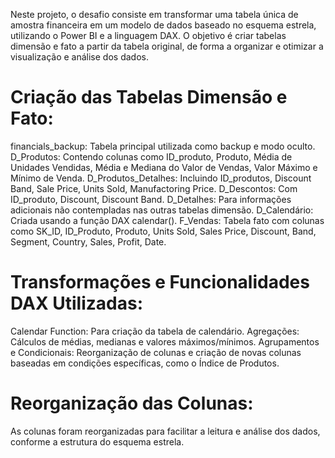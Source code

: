 Neste projeto, o desafio consiste em transformar uma tabela única de amostra financeira em um modelo de dados baseado no esquema estrela, utilizando o Power BI e a linguagem DAX. O objetivo é criar tabelas dimensão e fato a partir da tabela original, de forma a organizar e otimizar a visualização e análise dos dados.

# Criação das Tabelas Dimensão e Fato:

financials_backup: Tabela principal utilizada como backup e modo oculto.
D_Produtos: Contendo colunas como ID_produto, Produto, Média de Unidades Vendidas, Média e Mediana do Valor de Vendas, Valor Máximo e Mínimo de Venda.
D_Produtos_Detalhes: Incluindo ID_produtos, Discount Band, Sale Price, Units Sold, Manufactoring Price.
D_Descontos: Com ID_produto, Discount, Discount Band.
D_Detalhes: Para informações adicionais não contempladas nas outras tabelas dimensão.
D_Calendário: Criada usando a função DAX calendar().
F_Vendas: Tabela fato com colunas como SK_ID, ID_Produto, Produto, Units Sold, Sales Price, Discount, Band, Segment, Country, Sales, Profit, Date.

# Transformações e Funcionalidades DAX Utilizadas:

Calendar Function: Para criação da tabela de calendário.
Agregações: Cálculos de médias, medianas e valores máximos/mínimos.
Agrupamentos e Condicionais: Reorganização de colunas e criação de novas colunas baseadas em condições específicas, como o Índice de Produtos.

# Reorganização das Colunas:

As colunas foram reorganizadas para facilitar a leitura e análise dos dados, conforme a estrutura do esquema estrela.
